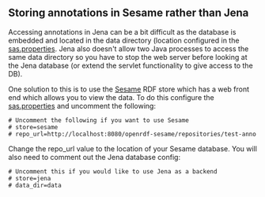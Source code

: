 ## Storing annotations in Sesame rather than Jena

Accessing annotations in Jena can be a bit difficult as the database is embedded and located in the data directory (location configured in the [sas.properties](../src/main/webapp/WEB-INF/sas.properties). Jena also doesn't allow two Java processes to access the same data directory so you have to stop the web server before looking at the Jena database (or extend the servlet functionality to give access to the DB).

One solution to this is to use the [Sesame](http://rdf4j.org/) RDF store which has a web front end which allows you to view the data. To do this configure the [sas.properties](../src/main/webapp/WEB-INF/sas.properties) and uncomment the following:

```
# Uncomment the following if you want to use Sesame
# store=sesame
# repo_url=http://localhost:8080/openrdf-sesame/repositories/test-anno
```

Change the repo_url value to the location of your Sesame database. You will also need to comment out the Jena database config:

```
# Uncomment this if you would like to use Jena as a backend
# store=jena
# data_dir=data
```
